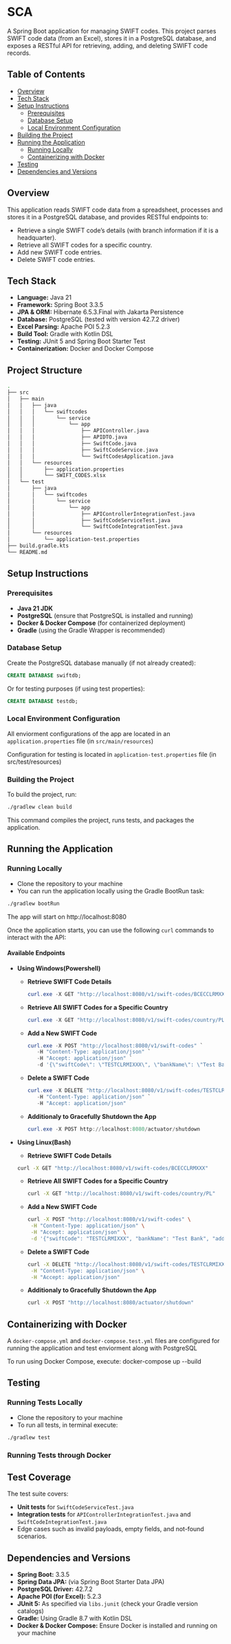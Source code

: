 # SCA
A Spring Boot application for managing SWIFT codes. This project parses SWIFT code data (from an Excel), stores it in a PostgreSQL database, and exposes a RESTful API for retrieving, adding, and deleting SWIFT code records.

## Table of Contents

- [Overview](#overview)
- [Tech Stack](#tech-stack)
- [Setup Instructions](#setup-instructions)
  - [Prerequisites](#prerequisites)
  - [Database Setup](#database-setup)
  - [Local Environment Configuration](#local-environment-configuration)
- [Building the Project](#building-the-project)
- [Running the Application](#running-the-application)
  - [Running Locally](#running-locally)
  - [Containerizing with Docker](#containerizing-with-docker)
- [Testing](#testing)
- [Dependencies and Versions](#dependencies-and-versions)

## Overview

This application reads SWIFT code data from a spreadsheet, processes and stores it in a PostgreSQL database, and provides RESTful endpoints to:

- Retrieve a single SWIFT code’s details (with branch information if it is a headquarter).
- Retrieve all SWIFT codes for a specific country.
- Add new SWIFT code entries.
- Delete SWIFT code entries.

## Tech Stack

- **Language:** Java 21
- **Framework:** Spring Boot 3.3.5
- **JPA & ORM:** Hibernate 6.5.3.Final with Jakarta Persistence
- **Database:** PostgreSQL (tested with version 42.7.2 driver)
- **Excel Parsing:** Apache POI 5.2.3
- **Build Tool:** Gradle with Kotlin DSL
- **Testing:** JUnit 5 and Spring Boot Starter Test
- **Containerization:** Docker and Docker Compose

## Project Structure
```bash
.
├── src
│   ├── main
│   │   ├── java
│   │   │   └── swiftcodes
│   │   │       └── service
│   │   │           └── app
│   │   │               ├── APIController.java
│   │   │               ├── APIDTO.java
│   │   │               ├── SwiftCode.java
│   │   │               ├── SwiftCodeService.java
│   │   │               └── SwiftCodesApplication.java
│   │   └── resources
│   │       ├── application.properties
│   │       └── SWIFT_CODES.xlsx
│   └── test
│       ├── java
│       │   └── swiftcodes
│       │       └── service
│       │           └── app
│       │               ├── APIControllerIntegrationTest.java
│       │               ├── SwiftCodeServiceTest.java
│       │               └── SwiftCodeIntegrationTest.java
│       └── resources
│           └── application-test.properties
├── build.gradle.kts
└── README.md
```

## Setup Instructions

### Prerequisites

- **Java 21 JDK**
- **PostgreSQL** (ensure that PostgreSQL is installed and running)
- **Docker & Docker Compose** (for containerized deployment)
- **Gradle** (using the Gradle Wrapper is recommended)

### Database Setup

Create the PostgreSQL database manually (if not already created):
```sql
CREATE DATABASE swiftdb;
```
Or for testing purposes (if using test properties):
```sql
CREATE DATABASE testdb;
```

### Local Environment Configuration

All enviorment configurations of the app are located in an `application.properties` file (in `src/main/resources`)

Configuration for testing is located in `application-test.properties` file (in src/test/resources)

### Building the Project

To build the project, run:

```bash
./gradlew clean build
```
This command compiles the project, runs tests, and packages the application.

## Running the Application

### Running Locally
- Clone the repository to your machine
- You can run the application locally using the Gradle BootRun task:

```bash
./gradlew bootRun
```
The app will start on http://localhost:8080

Once the application starts, you can use the following `curl` commands to interact with the API:

#### Available Endpoints
- **Using Windows(Powershell)**

  - **Retrieve SWIFT Code Details**
    ```powershell
    curl.exe -X GET "http://localhost:8080/v1/swift-codes/BCECCLRMXXX"
    ```
  
  - **Retrieve All SWIFT Codes for a Specific Country**  
  
    ```powershell
    curl.exe -X GET "http://localhost:8080/v1/swift-codes/country/PL"
    ```
  
  - **Add a New SWIFT Code**  
  
    ```powershell
    curl.exe -X POST "http://localhost:8080/v1/swift-codes" `
       -H "Content-Type: application/json" `
       -H "Accept: application/json" `
       -d '{\"swiftCode\": \"TESTCLRMIXXX\", \"bankName\": \"Test Bank\", \"address\": \"\", \"countryISO2\": \"CL\", \"countryName\": \"Chile\", \"isHeadquarter\": true}'
    ```
  
  - **Delete a SWIFT Code**  
  
    ```powershell
    curl.exe -X DELETE "http://localhost:8080/v1/swift-codes/TESTCLRMIXXX" `
       -H "Content-Type: application/json" `
       -H "Accept: application/json"
    ```
  
  - **Additionaly to Gracefully Shutdown the App**  
  
    ```powershell
    curl.exe -X POST http://localhost:8080/actuator/shutdown
    ```
- **Using Linux(Bash)**
    - **Retrieve SWIFT Code Details**
    ```bash
    curl -X GET "http://localhost:8080/v1/swift-codes/BCECCLRMXXX"
    ```
  
  - **Retrieve All SWIFT Codes for a Specific Country**  
  
    ```bash
    curl -X GET "http://localhost:8080/v1/swift-codes/country/PL"
    ```
  
  - **Add a New SWIFT Code**  
  
    ```bash
    curl -X POST "http://localhost:8080/v1/swift-codes" \
     -H "Content-Type: application/json" \
     -H "Accept: application/json" \
     -d '{"swiftCode": "TESTCLRMIXXX", "bankName": "Test Bank", "address": "", "countryISO2": "CL", "countryName": "Chile", "isHeadquarter": true}'
    ```
  
  - **Delete a SWIFT Code**  
  
    ```bash
    curl -X DELETE "http://localhost:8080/v1/swift-codes/TESTCLRMIXXX" \
     -H "Content-Type: application/json" \
     -H "Accept: application/json"
    ```
  
  - **Additionaly to Gracefully Shutdown the App**  
  
    ```bash
    curl -X POST "http://localhost:8080/actuator/shutdown"
    ```

## Containerizing with Docker

A `docker-compose.yml` and `docker-compose.test.yml` files are configured for running the application and test enviorment along with PostgreSQL

To run using Docker Compose, execute:
docker-compose up --build

## Testing

### Running Tests Locally
- Clone the repository to your machine
- To run all tests, in terminal execute:

```bash
./gradlew test
```

### Running Tests through Docker

## Test Coverage

The test suite covers:
- **Unit tests** for `SwiftCodeServiceTest.java`
- **Integration tests** for `APIControllerIntegrationTest.java` and `SwiftCodeIntegrationTest.java`
- Edge cases such as invalid payloads, empty fields, and not-found scenarios.

## Dependencies and Versions

- **Spring Boot:** 3.3.5  
- **Spring Data JPA:** (via Spring Boot Starter Data JPA)  
- **PostgreSQL Driver:** 42.7.2  
- **Apache POI (for Excel):** 5.2.3  
- **JUnit 5:** As specified via `libs.junit` (check your Gradle version catalogs)  
- **Gradle:** Using Gradle 8.7 with Kotlin DSL  
- **Docker & Docker Compose:** Ensure Docker is installed and running on your machine  
